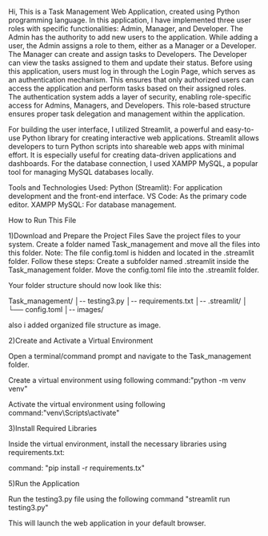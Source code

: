 Hi,
This is a Task Management Web Application, created using Python programming language.
In this application, I have implemented three user roles with specific functionalities: Admin, Manager, and Developer.
The Admin has the authority to add new users to the application. While adding a user, the Admin assigns a role to them, either as a Manager or a Developer.
The Manager can create and assign tasks to Developers.
The Developer can view the tasks assigned to them and update their status.
Before using this application, users must log in through the Login Page, which serves as an authentication mechanism. This ensures that only authorized users can access the application and perform tasks based on their assigned roles.
The authentication system adds a layer of security, enabling role-specific access for Admins, Managers, and Developers.
This role-based structure ensures proper task delegation and management within the application.

For building the user interface, I utilized Streamlit, a powerful and easy-to-use Python library for creating interactive web applications. 
Streamlit allows developers to turn Python scripts into shareable web apps with minimal effort. 
It is especially useful for creating data-driven applications and dashboards.
For the database connection, I used XAMPP MySQL, a popular tool for managing MySQL databases locally.

Tools and Technologies Used:
Python (Streamlit): For application development and the front-end interface.
VS Code: As the primary code editor.
XAMPP MySQL: For database management.

How to Run This File

1)Download and Prepare the Project Files
Save the project files to your system.
Create a folder named Task_management and move all the files into this folder.
Note: The file config.toml is hidden and located in the .streamlit folder. Follow these steps:
Create a subfolder named .streamlit inside the Task_management folder.
Move the config.toml file into the .streamlit folder.

Your folder structure should now look like this:

Task_management/
│-- testing3.py
│-- requirements.txt
│-- .streamlit/
│   └── config.toml
│-- images/

also i added organized file structure as image.

2)Create and Activate a Virtual Environment

Open a terminal/command prompt and navigate to the Task_management folder.

Create a virtual environment using following
command:"python -m venv venv"

Activate the virtual environment using following
command:"venv\Scripts\activate"

3)Install Required Libraries

Inside the virtual environment, install the necessary libraries using requirements.txt:

command: "pip install -r requirements.tx"

5)Run the Application

Run the testing3.py file using the following command
"streamlit run testing3.py"

This will launch the web application in your default browser.
